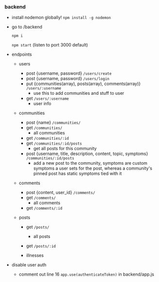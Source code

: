 ### backend
- install nodemon globally!
    `npm install -g nodemon` 
- go to /backend

    `npm i` 

    `npm start` (listen to port 3000 default)
    

- endpoints
  - users
    - post {username, password} `/users/create`
    - post {username, password} `/users/login`
    - put {communities(array), posts(array), comments(array)} `/users/:username`
      - use this to add communities and stuff to user
    - get `/users/:username`
      - user info
  - communities
    - post {name} `/communities/`
    - get `/communities/`
      - all communities
    - get `/communities/:id`
    - get `/communities/:id/posts`
      - get all posts for this community
    - post {username, title, description, content, topic, symptoms} `/communities/:id/posts`
      - add a new post to the community, symptoms are custom symptoms a user sets for the post, whereas a community's pinned post has static symptoms tied with it

  - comments
    - post {content, user_id} `/comments/`
    - get `/comments/`
      - all comments
    - get `/comments/:id`
  - posts

    - get `/posts/`
      - all posts
    - get `/posts/:id`

    - illnesses
    

- disable user auth
  - comment out line 16 `app.use(authenticateToken)` in backend/app.js